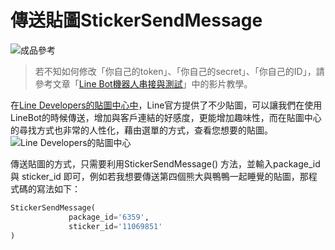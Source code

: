 # 傳送貼圖StickerSendMessage
![成品參考](https://i.imgur.com/4PTp9HM.png)
> 若不知如何修改「你自己的token」、「你自己的secret」、「你自己的ID」，請參考文章「[Line Bot機器人串接與測試](/class?c=2&a=66)」中的影片教學。

在[Line Developers的貼圖中心中](https://developers.line.biz/en/docs/messaging-api/sticker-list/#specify-sticker-in-message-object)，Line官方提供了不少貼圖，可以讓我們在使用LineBot的時候傳送，增加與客戶連結的好感度，更能增加趣味性，而在貼圖中心的尋找方式也非常的人性化，藉由選單的方式，查看您想要的貼圖。
![Line Developers的貼圖中心](https://i.imgur.com/WE1plF0.png)

傳送貼圖的方式，只需要利用StickerSendMessage() 方法，並輸入package_id 與 sticker_id 即可，例如若我想要傳送第四個熊大與鴨鴨一起睡覺的貼圖，那程式碼的寫法如下：
```python
StickerSendMessage(
             package_id='6359',
             sticker_id='11069851'         
)
```
